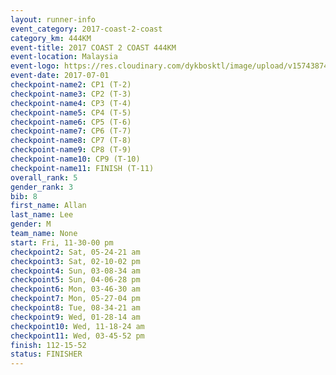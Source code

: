 ```yaml
---
layout: runner-info 
event_category: 2017-coast-2-coast 
category_km: 444KM 
event-title: 2017 COAST 2 COAST 444KM 
event-location: Malaysia 
event-logo: https://res.cloudinary.com/dykbosktl/image/upload/v1574387407/Logo/Logo_gcozjy.jpg 
event-date: 2017-07-01 
checkpoint-name2: CP1 (T-2) 
checkpoint-name3: CP2 (T-3) 
checkpoint-name4: CP3 (T-4) 
checkpoint-name5: CP4 (T-5) 
checkpoint-name6: CP5 (T-6) 
checkpoint-name7: CP6 (T-7) 
checkpoint-name8: CP7 (T-8) 
checkpoint-name9: CP8 (T-9) 
checkpoint-name10: CP9 (T-10) 
checkpoint-name11: FINISH (T-11) 
overall_rank: 5
gender_rank: 3
bib: 8
first_name: Allan
last_name: Lee
gender: M
team_name: None
start: Fri, 11-30-00 pm
checkpoint2: Sat, 05-24-21 am
checkpoint3: Sat, 02-10-02 pm
checkpoint4: Sun, 03-08-34 am
checkpoint5: Sun, 04-06-28 pm
checkpoint6: Mon, 03-46-30 am
checkpoint7: Mon, 05-27-04 pm
checkpoint8: Tue, 08-34-21 am
checkpoint9: Wed, 01-28-14 am
checkpoint10: Wed, 11-18-24 am
checkpoint11: Wed, 03-45-52 pm
finish: 112-15-52
status: FINISHER
---
```

